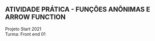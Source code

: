 ## ATIVIDADE PRÁTICA - FUNÇÕES ANÔNIMAS E ARROW FUNCTION

Projeto Start 2021<br>
Turma: Front end 01